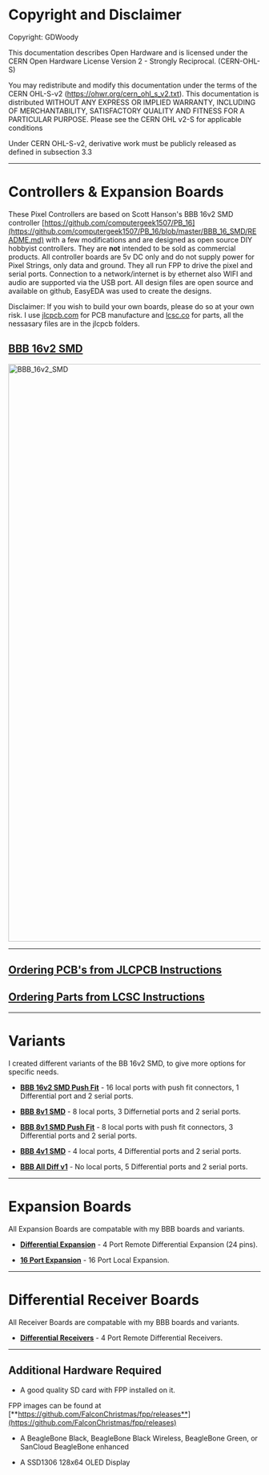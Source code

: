 

# Copyright and Disclaimer
Copyright: GDWoody

This documentation describes Open Hardware and is licensed under the CERN Open Hardware License Version 2 - Strongly Reciprocal. (CERN-OHL-S)

You may redistribute and modify this documentation under the terms of the CERN OHL-S-v2 (https://ohwr.org/cern_ohl_s_v2.txt). This documentation is distributed WITHOUT ANY EXPRESS OR IMPLIED WARRANTY, INCLUDING OF MERCHANTABILITY, SATISFACTORY QUALITY AND FITNESS FOR A PARTICULAR PURPOSE. Please see the CERN OHL v2-S for applicable conditions

Under CERN OHL-S-v2, derivative work must be publicly released as defined in subsection 3.3

---
# Controllers & Expansion Boards

These Pixel Controllers are based on Scott Hanson's BBB 16v2 SMD controller [https://github.com/computergeek1507/PB_16](https://github.com/computergeek1507/PB_16/blob/master/BBB_16_SMD/README.md) with a few modifications and are designed as open source DIY hobbyist controllers. They are **not** intended to be sold as commercial products. All controller boards are 5v DC only and do not supply power for Pixel Strings, only data and ground. They all run FPP to drive the pixel and serial ports. Connection to a network/internet is by ethernet also WIFI and audio are supported via the USB port. All design files are open source and available on github, EasyEDA was used to create the designs.

Disclaimer: If you wish to build your own boards, please do so at your own risk. I use [jlcpcb.com](https://jlcpcb.com) for PCB manufacture and [lcsc.co](https://www.lcsc.com/) for parts, all the nessasary files are in the jlcpcb folders.


## [**BBB 16v2 SMD**](bbb_16/)


<img width="1151" alt="BBB_16v2_SMD" src="https://user-images.githubusercontent.com/117477621/222923180-642bce1c-6dd6-41e9-98b8-1c96aef2e355.png">

---
## [**Ordering PCB's from JLCPCB Instructions**](https://github.com/GDWoody/Pixel-Controllers/blob/main/JLC_PCB.md)

## [**Ordering Parts from LCSC Instructions**](https://github.com/GDWoody/Pixel-Controllers/blob/main/LCSC.md)

---
# Variants
I created different variants of the BB 16v2 SMD, to give more options for specific needs.


* [**BBB 16v2 SMD Push Fit**](bbb_16_push/) - 16 local ports with push fit connectors, 1 Differential port and 2 serial ports.


* [**BBB 8v1 SMD**](bbb_8/) - 8 local ports, 3 Differnetial ports and 2 serial ports.


* [**BBB 8v1 SMD Push Fit**](bbb_8_push/) - 8 local ports with push fit connectors, 3 Differential ports and 2 serial ports.


* [**BBB 4v1 SMD**](bbb_4/) - 4 local ports, 4 Differential ports and 2 serial ports.


* [**BBB All Diff v1**](bbb_all_diff/) - No local ports, 5 Differential ports and 2 serial ports.


---
# Expansion Boards
 All Expansion Boards are compatable with my BBB boards and variants.


* [**Differential Expansion**](bbb_diff_expansion/) - 4 Port Remote Differential Expansion (24 pins).


* [**16 Port Expansion**](bbb_16_expansion/) - 16 Port Local Expansion.

---
# Differential Receiver Boards
 All Receiver Boards are compatable with my BBB boards and variants.


* [**Differential Receivers**](diff_receiver/) - 4 Port Remote Differential Receivers.

---
## Additional Hardware Required

* A good quality SD card with FPP installed on it.

FPP images can be found at [**https://github.com/FalconChristmas/fpp/releases**](https://github.com/FalconChristmas/fpp/releases)

* A BeagleBone Black, BeagleBone Black Wireless, BeagleBone Green, or SanCloud BeagleBone enhanced 

* A SSD1306 128x64 OLED Display

